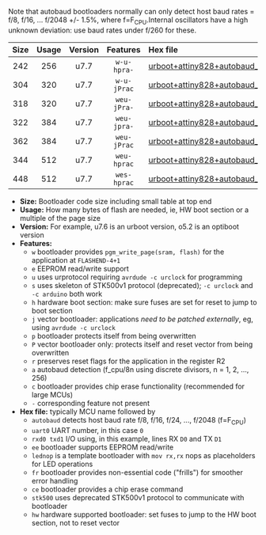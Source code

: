 Note that autobaud bootloaders normally can only detect host baud rates = f/8, f/16, ... f/2048 +/- 1.5%, where f=F<sub>CPU</sub>.Internal oscillators have a high unknown deviation: use baud rates under f/260 for these.

|Size|Usage|Version|Features|Hex file|
|:-:|:-:|:-:|:-:|:--|
|242|256|u7.7|`w-u-hpra-`|[urboot+attiny828+autobaud_uart0_rxc2_txc3_lednop_hw.hex](https://raw.githubusercontent.com/stefanrueger/urboot.hex/main/mcus/attiny828/autobaud/urboot+attiny828+autobaud_uart0_rxc2_txc3_lednop_hw.hex)|
|304|320|u7.7|`w-u-jPrac`|[urboot+attiny828+autobaud_uart0_rxc2_txc3_lednop_fr_ce.hex](https://raw.githubusercontent.com/stefanrueger/urboot.hex/main/mcus/attiny828/autobaud/urboot+attiny828+autobaud_uart0_rxc2_txc3_lednop_fr_ce.hex)|
|318|320|u7.7|`weu-jPra-`|[urboot+attiny828+autobaud_uart0_rxc2_txc3_ee_lednop.hex](https://raw.githubusercontent.com/stefanrueger/urboot.hex/main/mcus/attiny828/autobaud/urboot+attiny828+autobaud_uart0_rxc2_txc3_ee_lednop.hex)|
|322|384|u7.7|`weu-jpra-`|[urboot+attiny828+autobaud_uart0_rxc2_txc3_ee_lednop_fr.hex](https://raw.githubusercontent.com/stefanrueger/urboot.hex/main/mcus/attiny828/autobaud/urboot+attiny828+autobaud_uart0_rxc2_txc3_ee_lednop_fr.hex)|
|362|384|u7.7|`weu-jPrac`|[urboot+attiny828+autobaud_uart0_rxc2_txc3_ee_lednop_fr_ce.hex](https://raw.githubusercontent.com/stefanrueger/urboot.hex/main/mcus/attiny828/autobaud/urboot+attiny828+autobaud_uart0_rxc2_txc3_ee_lednop_fr_ce.hex)|
|344|512|u7.7|`weu-hprac`|[urboot+attiny828+autobaud_uart0_rxc2_txc3_ee_lednop_fr_ce_hw.hex](https://raw.githubusercontent.com/stefanrueger/urboot.hex/main/mcus/attiny828/autobaud/urboot+attiny828+autobaud_uart0_rxc2_txc3_ee_lednop_fr_ce_hw.hex)|
|448|512|u7.7|`wes-hprac`|[urboot+attiny828+autobaud_uart0_rxc2_txc3_ee_lednop_fr_ce_stk500_hw.hex](https://raw.githubusercontent.com/stefanrueger/urboot.hex/main/mcus/attiny828/autobaud/urboot+attiny828+autobaud_uart0_rxc2_txc3_ee_lednop_fr_ce_stk500_hw.hex)|

- **Size:** Bootloader code size including small table at top end
- **Usage:** How many bytes of flash are needed, ie, HW boot section or a multiple of the page size
- **Version:** For example, u7.6 is an urboot version, o5.2 is an optiboot version
- **Features:**
  + `w` bootloader provides `pgm_write_page(sram, flash)` for the application at `FLASHEND-4+1`
  + `e` EEPROM read/write support
  + `u` uses urprotocol requiring `avrdude -c urclock` for programming
  + `s` uses skeleton of STK500v1 protocol (deprecated); `-c urclock` and `-c arduino` both work
  + `h` hardware boot section: make sure fuses are set for reset to jump to boot section
  + `j` vector bootloader: applications *need to be patched externally*, eg, using `avrdude -c urclock`
  + `p` bootloader protects itself from being overwritten
  + `P` vector bootloader only: protects itself and reset vector from being overwritten
  + `r` preserves reset flags for the application in the register R2
  + `a` autobaud detection (f_cpu/8n using discrete divisors, n = 1, 2, ..., 256)
  + `c` bootloader provides chip erase functionality (recommended for large MCUs)
  + `-` corresponding feature not present
- **Hex file:** typically MCU name followed by
  + `autobaud` detects host baud rate f/8, f/16, f/24, ..., f/2048 (f=F<sub>CPU</sub>)
  + `uart0` UART number, in this case `0`
  + `rxd0 txd1` I/O using, in this example, lines RX `D0` and TX `D1`
  + `ee` bootloader supports EEPROM read/write
  + `lednop` is a template bootloader with `mov rx,rx` nops as placeholders for LED operations
  + `fr` bootloader provides non-essential code ("frills") for smoother error handling
  + `ce` bootloader provides a chip erase command
  + `stk500` uses deprecated STK500v1 protocol to communicate with bootloader
  + `hw` hardware supported bootloader: set fuses to jump to the HW boot section, not to reset vector
